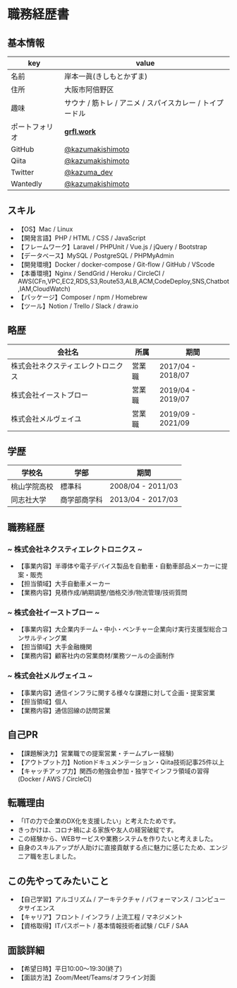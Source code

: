 # **職務経歴書**
## **基本情報**
|key|value|
|---|-----|
|名前|岸本一眞(きしもとかずま)|
|住所|大阪市阿倍野区|
|趣味|サウナ / 筋トレ / アニメ / スパイスカレー / トイプードル|
|ポートフォリオ|[**grfl.work**](https://grfl.work)|
|GitHub|[@kazumakishimoto](https://github.com/kazumakishimoto)|
|Qiita|[@kazumakishimoto](https://qiita.com/kazumakishimoto)|
|Twitter|[@kazuma_dev](https://twitter.com/kazuma_dev)|
|Wantedly|[@kazumakishimoto](https://www.wantedly.com/id/kazumakishimoto)|


## **スキル**
- 【OS】Mac / Linux
- 【開発言語】PHP / HTML / CSS / JavaScript
- 【フレームワーク】Laravel / PHPUnit / Vue.js / jQuery / Bootstrap
- 【データベース】MySQL / PostgreSQL / PHPMyAdmin
- 【開発環境】Docker / docker-compose / Git-flow / GitHub / VScode
- 【本番環境】Nginx / SendGrid / Heroku / CircleCI / AWS(CFn,VPC,EC2,RDS,S3,Route53,ALB,ACM,CodeDeploy,SNS,Chatbot,IAM,CloudWatch)
- 【パッケージ】Composer / npm / Homebrew
- 【ツール】Notion / Trello / Slack / draw.io

## **略歴**
|会社名|所属|期間|
|---|-----|-----|
|株式会社ネクスティエレクトロニクス|営業職|2017/04 - 2018/07|
|株式会社イーストブロー|営業職|2019/04 - 2019/07|
|株式会社メルヴェイユ|営業職|2019/09 - 2021/09|

## **学歴**
|学校名|学部|期間|
|---|-----|-----|
|桃山学院高校|標準科|2008/04 - 2011/03|
|同志社大学|商学部商学科|2013/04 - 2017/03|

<div style="page-break-before:always"></div>

## **職務経歴**
### **~ 株式会社ネクスティエレクトロニクス ~**
- 【事業内容】半導体や電子デバイス製品を自動車・自動車部品メーカーに提案・販売
- 【担当領域】大手自動車メーカー
- 【業務内容】見積作成/納期調整/価格交渉/物流管理/技術質問

### **~ 株式会社イーストブロー ~**
- 【事業内容】大企業内チーム・中小・ベンチャー企業向け実行支援型総合コンサルティング業
- 【担当領域】大手金融機関
- 【業務内容】顧客社内の営業商材/業務ツールの企画制作

### **~ 株式会社メルヴェイユ ~**
- 【事業内容】通信インフラに関する様々な課題に対して企画・提案営業
- 【担当領域】個人
- 【業務内容】通信回線の訪問営業

## **自己PR**
- 【課題解決力】営業職での提案営業・チームプレー経験)
- 【アウトプット力】Notionドキュメンテーション・Qiita技術記事25件以上
- 【キャッチアップ力】関西の勉強会参加・独学でインフラ領域の習得(Docker / AWS / CircleCI)

## **転職理由**
- 「ITの力で企業のDX化を支援したい」と考えたためです。
- きっかけは、コロナ禍による家族や友人の経営破綻です。
- この経験から、WEBサービスや業務システムを作りたいと考えました。
- 自身のスキルアップが人助けに直接貢献する点に魅力に感じたため、エンジニア職を志しました。

## **この先やってみたいこと**
- 【自己学習】アルゴリズム / アーキテクチャ / パフォーマンス / コンピュータサイエンス
- 【キャリア】フロント / インフラ / 上流工程 / マネジメント
- 【資格取得】ITパスポート / 基本情報技術者試験 / CLF / SAA

## **面談詳細**
- 【希望日時】平日10:00～19:30(終了)
- 【面談方法】Zoom/Meet/Teams/オフライン対面
